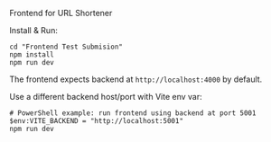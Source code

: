 
Frontend for URL Shortener

Install & Run:
```
cd "Frontend Test Submision"
npm install
npm run dev
```

The frontend expects backend at `http://localhost:4000` by default.

Use a different backend host/port with Vite env var:
```
# PowerShell example: run frontend using backend at port 5001
$env:VITE_BACKEND = "http://localhost:5001"
npm run dev
```


